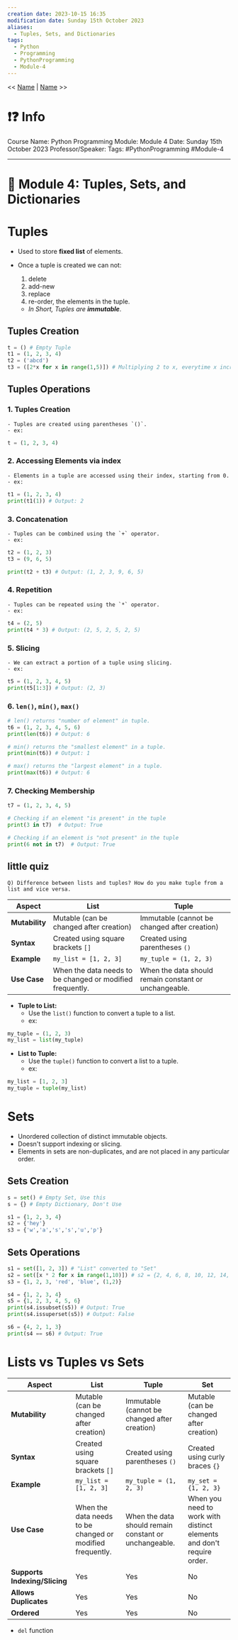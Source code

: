 ```yaml
---
creation date: 2023-10-15 16:35
modification date: Sunday 15th October 2023
aliases:
  - Tuples, Sets, and Dictionaries
tags:
  - Python
  - Programming
  - PythonProgramming
  - Module-4
---
```


<< [Name](File_Directory) | [Name](File_Directory) >>

# ❗❓ Info
Course Name: Python Programming
Module: Module 4
Date: Sunday 15th October 2023
Professor/Speaker: 
Tags: #PythonProgramming #Module-4 

---
# 📑 Module 4: Tuples, Sets, and Dictionaries

# Tuples
- Used to store **fixed list** of elements.
- Once a tuple is created we can not:
	1. delete
	2. add-new
	3. replace
	4. re-order, the elements in the tuple.

	- *In Short, Tuples are **immutable***.
## Tuples Creation
```python
t = () # Empty Tuple
t1 = (1, 2, 3, 4)
t2 = ('abcd')
t3 = ([2*x for x in range(1,5)]) # Multiplying 2 to x, everytime x increments, so t3 = (2,4,6,8)
```
## Tuples Operations
### 1. Tuples Creation
	- Tuples are created using parentheses `()`.
	- ex: 
```python
t = (1, 2, 3, 4)
```
### 2. Accessing Elements via index
	- Elements in a tuple are accessed using their index, starting from 0.
	- ex: 
```python
t1 = (1, 2, 3, 4)
print(t1(1)) # Output: 2
```
### 3. Concatenation
	- Tuples can be combined using the `+` operator.
	- ex:
```python
t2 = (1, 2, 3)
t3 = (9, 6, 5)

print(t2 + t3) # Output: (1, 2, 3, 9, 6, 5)
```
### 4. Repetition
	- Tuples can be repeated using the `*` operator.
	- ex:
```python
t4 = (2, 5)
print(t4 * 3) # Output: (2, 5, 2, 5, 2, 5)
```
### 5. Slicing
	- We can extract a portion of a tuple using slicing.
	- ex:
```python
t5 = (1, 2, 3, 4, 5)
print(t5[1:3]) # Output: (2, 3)
```
### 6. `len()`, `min()`, `max()`
```python
# len() returns "number of element" in tuple.
t6 = (1, 2, 3, 4, 5, 6)
print(len(t6)) # Output: 6

# min() returns the "smallest element" in a tuple.
print(min(t6)) # Output: 1

# max() returns the "largest element" in a tuple.
print(max(t6)) # Output: 6
```
### 7. Checking Membership
```python
t7 = (1, 2, 3, 4, 5)

# Checking if an element "is present" in the tuple
print(3 in t7)  # Output: True

# Checking if an element is "not present" in the tuple
print(6 not in t7)  # Output: True
```

## little quiz
```
Q) Difference between lists and tuples? How do you make tuple from a list and vice versa.
```

| Aspect         | List                                                      | Tuple                                                 |
| -------------- | --------------------------------------------------------- | ----------------------------------------------------- |
| **Mutability** | Mutable (can be changed after creation)                   | Immutable (cannot be changed after creation)          |
| **Syntax**     | Created using square brackets `[]`                        | Created using parentheses `()`                        |
| **Example**    | `my_list = [1, 2, 3]`                                     | `my_tuple = (1, 2, 3)`                                |
| **Use Case**   | When the data needs to be changed or modified frequently. | When the data should remain constant or unchangeable. |

- **Tuple to List:**
	- Use the `list()` function to convert a tuple to a list.
	- ex:
```python
my_tuple = (1, 2, 3)
my_list = list(my_tuple)
```
- **List to Tuple:**
	- Use the `tuple()` function to convert a list to a tuple.
	- ex:
```python
my_list = [1, 2, 3]
my_tuple = tuple(my_list)   
```

# Sets
- Unordered collection of distinct immutable objects.
- Doesn't support indexing or slicing.
- Elements in sets are non-duplicates, and are not placed in any particular order.
## Sets Creation
```python
s = set() # Empty Set, Use this
s = {} # Empty Dictionary, Don't Use

s1 = {1, 2, 3, 4}
s2 = {'hey'}
s3 = {'w','a','s','s','u','p'}
```

## Sets Operations
```python
s1 = set([1, 2, 3]) # "List" converted to "Set"
s2 = set([x * 2 for x in range(1,10)]) # s2 = {2, 4, 6, 8, 10, 12, 14, 16, 18}
s3 = {1, 2, 3, 'red', 'blue', (1,2)}

s4 = {1, 2, 3, 4}
s5 = {1, 2, 3, 4, 5, 6}
print(s4.issubset(s5)) # Output: True
print(s4.issuperset(s5)) # Output: False

s6 = {4, 2, 1, 3}
print(s4 == s6) # Output: True


```

# Lists vs Tuples vs Sets

| Aspect          | List                            | Tuple                               | Set                                |
|-----------------|---------------------------------|-------------------------------------|------------------------------------|
| **Mutability**  | Mutable (can be changed after creation) | Immutable (cannot be changed after creation) | Mutable (can be changed after creation) |
| **Syntax**      | Created using square brackets `[]` | Created using parentheses `()`      | Created using curly braces `{}`     |
| **Example**     | `my_list = [1, 2, 3]`           | `my_tuple = (1, 2, 3)`              | `my_set = {1, 2, 3}`               |
| **Use Case**    | When the data needs to be changed or modified frequently. | When the data should remain constant or unchangeable. | When you need to work with distinct elements and don't require order. |
| **Supports Indexing/Slicing** | Yes                     | Yes                                 | No                                 |
| **Allows Duplicates** | Yes                    | Yes                                 | No|
| **Ordered**     | Yes                             | Yes                                 | No                                 |

- `del` function